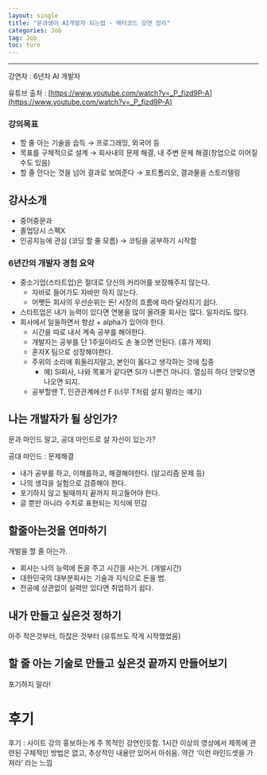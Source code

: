 ```yaml
---
layout: single
title: "문과생이 AI개발자 되는법 - 메타코드 강연 정리"
categories: Job
tag: Job
toc: ture
---
```

---

강연자 : 6년차 AI 개발자

유튜브 출처 : [https://www.youtube.com/watch?v=_P_fizd9P-A](https://www.youtube.com/watch?v=_P_fizd9P-A)

### 강의목표

- 할 줄 아는 기술을 습득 → 프로그래밍, 외국어 등
- 목표를 구체적으로 설계 → 회사내의 문제 해결, 내 주변 문제 해결(창업으로 이어질수도 있음)
- 할 줄 안다는 것을 넘어 결과로 보여준다 → 포트폴리오, 결과물을 스토리텔링

## 강사소개

- 중어중문과
- 졸업당시 스펙X
- 인공지능에 관심 (코딩 할 줄 모름) → 코팅을 공부하기 시작함

### 6년간의 개발자 경험 요약

- 중소기업(스타트업)은 절대로 당신의 커리어를 보장해주지 않는다.
  - 자바로 들어가도 자바만 하지 않는다.
  - 어쨋든 회사의 우선순위는 돈! 시장의 흐름에 따라 달라지기 쉽다.
- 스타트업은 내가 능력이 있다면 연봉을 많이 올려줄 회사는 많다. 일자리도 많다.
- 회사에서 일을하면서 항상 + alpha가 있어야 한다.
  - 시간을 따로 내서 계속 공부를 해야한다.
  - 개발자는 공부를 단 1주일이라도 손 놓으면 안된다. (휴가 제외)
  - 혼자X 팀으로 성장해야한다.
  - 주위의 소리에 휘둘리지말고, 본인이 옳다고 생각하는 것에 집중
    - 예) SI회사, 나와 목표가 같다면 SI가 나쁜건 아니다. 열심히 하다 안맞으면 나오면 되지.
  - 공부할땐 T, 인관관계에선 F (너무 T처럼 살지 말라는 얘기)

## 나는 개발자가 될 상인가?

문과 마인드 말고, 공대 마인드로 살 자신이 있는가?

공대 마인드 : 문제해결

- 내가 공부를 하고, 이해를하고, 해결해야한다. (알고리즘 문제 등)
- 나의 생각을 실험으로 검증해야 한다.
- 포기하지 않고 될때까지 끝까지 파고들어야 한다.
- 글 뿐만 아니라 수치로 표현되는 지식에 민감

## 할줄아는것을 연마하기

개발을 할 줄 아는가.

- 회사는 나의 능력에 돈을 주고 시간을 사는거. (개발시간)
- 대한민국의 대부분회사는 기술과 지식으로 돈을 범.
- 전공에 상관없이 실력만 있다면 취업하기 쉽다.

## 내가 만들고 싶은것 정하기

아주 작은것부터, 하찮은 것부터 (유튜브도 작게 시작했었음)

## 할 줄 아는 기술로 만들고 싶은것 끝까지 만들어보기

포기하지 말라!

# 후기

후기 : 사이트 강의 홍보하는게 주 목적인 강연인듯함. 1시간 이상의 영상에서 제목에 관련된 구체적인 방법은 없고, 추상적인 내용만 있어서 아쉬움. 약간 ‘이런 마인드셋을 가져라’ 라는 느낌
